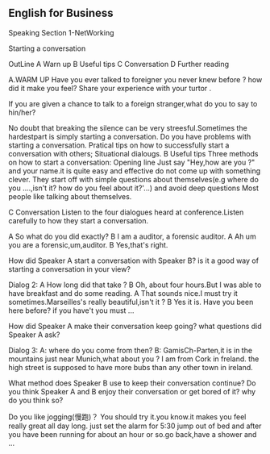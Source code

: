 ## English for Business
Speaking 
Section 1-NetWorking 

Starting a conversation

OutLine 
A Warn up
B Useful tips
C Conversation
D Further reading 


A.WARM UP
Have you ever talked to foreigner you never knew before ?
how did it make you feel? Share your experience with your turtor .


If you are given a chance to talk to a foreign stranger,what do you to say to hin/her?


No doubt that breaking the silence can be very streesful.Sometimes the hardestpart is simply starting a conversation.
Do you have problems with starting a conversation.
Pratical tips on how to successfully start a conversation with others;
Situational dialougs.
B Useful tips 
Three methods on how to start a conversation:
Opening line Just say "Hey,how are you ?" and your name.it is quite easy and effective do not come up with something clever.
They start off with simple questions about themselves(e.g where do you ....,isn't it? how do you feel about it?'...) and avoid deep questions Most people like talking  about themselves.

C  Conversation 
Listen to the four dialogues heard at conference.Listen carefully to how they start a conversation.

A So what do you did exactly?
B I am a auditor, a forensic auditor.
A Ah um you are a forensic,um,auditor.
B Yes,that's right.

How did Speaker A start a conversation with Speaker B?
is it a good way of starting a  conversation in your view?


Dialog 2:
A  How long did that take ?
B  Oh, about four hours.But I was able to have breakfast and do some reading.
A  That sounds nice.I must try it sometimes.Marseilles's really beautiful,isn't it ?
B  Yes it is. Have  you been here before? if you have't you must ...

How did Speaker A make  their conversation keep going? what questions did Speaker A ask?

Dialog 3:
A: where do you come from then?
B: GamisCh-Parten,it is in the mountains just near Munich,what about you ?
I am from Cork in freland. the high street is supposed to have more bubs than any other town in ireland.

What method does Speaker B use to keep their conversation continue?
Do you think Speaker A and B enjoy their conversation or get bored of it? why do you think so?


Do you like jogging(慢跑)？ You should try it.you know.it makes you feel really great all day long. just set the alarm for 5:30 jump out of bed and after you have been running for about an hour or so.go back,have a shower and ...























































